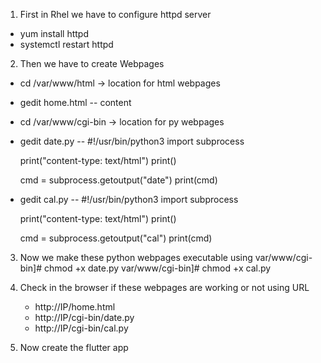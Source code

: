 1. First in Rhel we have to configure httpd server
- yum install httpd
- systemctl restart httpd

2. Then we have to create Webpages
- cd /var/www/html     -> location for html webpages
- gedit home.html
-- content

- cd /var/www/cgi-bin     -> location for py webpages
- gedit date.py
-- #!/usr/bin/python3
   import subprocess
   
   print("content-type: text/html")
   print()
   
   cmd = subprocess.getoutput("date")
   print(cmd)

- gedit cal.py
-- #!/usr/bin/python3
   import subprocess
   
   print("content-type: text/html")
   print()
   
   cmd = subprocess.getoutput("cal")
   print(cmd)
   
   
3. Now we make these python webpages executable using
   var/www/cgi-bin]# chmod +x date.py
   var/www/cgi-bin]# chmod +x cal.py
   
   
4. Check in the browser if these webpages are working or not using URL
   - http://IP/home.html
   - http://IP/cgi-bin/date.py
   - http://IP/cgi-bin/cal.py
   
5. Now create the flutter app
   
